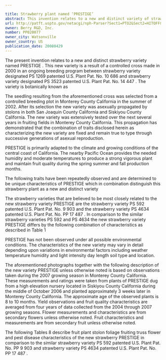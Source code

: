 ```yaml
---

title: Strawberry plant named ‘PRESTIGE’
abstract: This invention relates to a new and distinct variety of strawberry plant named ‘PRESTIGE’. This new strawberry plant named ‘PRESTIGE’ is primarily adapted to the growing conditions of the central coast of California, and is primarily characterized by its medium to large plant size; medium fruit size; spreading calyx segments; long petiolule length; three to four leaflets/tri-foliate; moderate fruit production with very good flavor; and medium green foliage with medium glossy texture and medium interveinal blistering.
url: http://patft.uspto.gov/netacgi/nph-Parser?Sect1=PTO2&Sect2=HITOFF&p=1&u=%2Fnetahtml%2FPTO%2Fsearch-adv.htm&r=1&f=G&l=50&d=PALL&S1=PP020077&OS=PP020077&RS=PP020077
owner: Berry R&D, Inc.
number: PP020077
owner_city: Watsonville
owner_country: US
publication_date: 20080429
---
```

The present invention relates to a new and distinct strawberry variety named PRESTIGE . This new variety is a result of a controlled cross made in 2000 in an ongoing breeding program between strawberry variety designated PS 1269 patented U.S. Plant Pat. No. 10 686 and strawberry variety designated PS 3523 patented U.S. Plant Pat. No. 14 447 . The variety is botanically known as

The seedling resulting from the aforementioned cross was selected from a controlled breeding plot in Monterey County California in the summer of 2002. After its selection the new variety was asexually propagated by stolons in both San Joaquin County California and Siskiyou County California. The new variety was extensively tested over the next several years in fruiting fields in Monterey County California. This propagation has demonstrated that the combination of traits disclosed herein as characterizing the new variety are fixed and remain true to type through successive generations of asexual reproduction.

 PRESTIGE is primarily adapted to the climate and growing conditions of the central coast of California. The nearby Pacific Ocean provides the needed humidity and moderate temperatures to produce a strong vigorous plant and maintain fruit quality during the spring summer and fall production months.

The following traits have been repeatedly observed and are determined to be unique characteristics of PRESTIGE which in combination distinguish this strawberry plant as a new and distinct variety 

The strawberry varieties that are believed to be most closely related to the new strawberry variety PRESTIGE are the strawberry variety PS 592 patented U.S. Plant Pat. No. 9 903 and the strawberry variety PS 4634 patented U.S. Plant Pat. No. PP 17 487 . In comparison to the similar strawberry varieties PS 592 and PS 4634 the new strawberry variety PRESTIGE differs by the following combination of characteristics as described in Table 1 

 PRESTIGE has not been observed under all possible environmental conditions. The characteristics of the new variety may vary in detail depending upon variations in environmental factors including weather temperature humidity and light intensity day length soil type and location.

The aforementioned photographs together with the following description of the new variety PRESTIGE unless otherwise noted is based on observations taken during the 2007 growing season in Monterey County California. These measurements and ratings were taken from plants of PRESTIGE dug from a high elevation nursery located in Siskiyou County California during the middle of October 2006 and planted approximately 3 weeks later in Monterey County California. The approximate age of the observed plants is 8 to 10 months. Yield observations and fruit quality characteristics are averaged from four years of data collected from the 2004 through 2007 growing seasons. Flower measurements and characteristics are from secondary flowers unless otherwise noted. Fruit characteristics and measurements are from secondary fruit unless otherwise noted.

The following Tables 8 describe fruit plant stolon foliage fruiting truss flower and pest disease characteristics of the new strawberry PRESTIGE in comparison to the similar strawberry variety PS 592 patented U.S. Plant Pat. No. PP 9 903 and strawberry variety PS 4634 patented U.S. Plant Pat. No. PP 17 487 .

